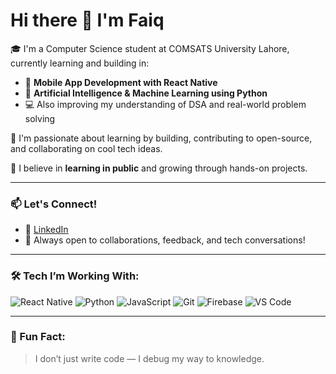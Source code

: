 # Hi there 👋 I'm Faiq

🎓 I'm a Computer Science student at COMSATS University Lahore, currently learning and building in:

- 📱 **Mobile App Development with React Native**
- 🤖 **Artificial Intelligence & Machine Learning using Python**
- 💻 Also improving my understanding of DSA and real-world problem solving

🌱 I'm passionate about learning by building, contributing to open-source, and collaborating on cool tech ideas.

📌 I believe in **learning in public** and growing through hands-on projects.

---

### 📫 Let's Connect!

- 💼 [LinkedIn](https://www.linkedin.com/in/faiq-ch)
- 🧠 Always open to collaborations, feedback, and tech conversations!

---

### 🛠️ Tech I’m Working With:

![React Native](https://img.shields.io/badge/-React%20Native-61DAFB?style=flat&logo=react&logoColor=white&color=61DAFB)
![Python](https://img.shields.io/badge/-Python-3776AB?style=flat&logo=python&logoColor=white)
![JavaScript](https://img.shields.io/badge/-JavaScript-F7DF1E?style=flat&logo=javascript&logoColor=black)
![Git](https://img.shields.io/badge/-Git-F05032?style=flat&logo=git&logoColor=white)
![Firebase](https://img.shields.io/badge/-Firebase-FFCA28?style=flat&logo=firebase&logoColor=black)
![VS Code](https://img.shields.io/badge/-VSCode-007ACC?style=flat&logo=visual-studio-code&logoColor=white)

---

### 🧠 Fun Fact:
> I don’t just write code — I debug my way to knowledge.


<!---
FaiqCh-456/FaiqCh-456 is a ✨ special ✨ repository because its `README.md` (this file) appears on your GitHub profile.
You can click the Preview link to take a look at your changes.
--->
